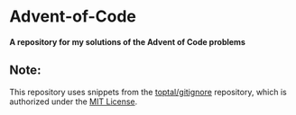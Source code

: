 # Advent-of-Code
#### A repository for my solutions of the Advent of Code problems

## Note:
This repository uses snippets from the [toptal/gitignore](https://github.com/toptal/gitignore) repository,
which is authorized under the [MIT License](licenses/LICENSE_toptal_gitignore.md).